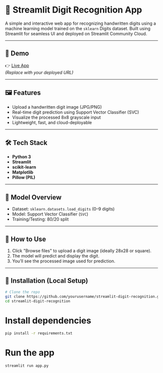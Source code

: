# 🧠 Streamlit Digit Recognition App

A simple and interactive web app for recognizing handwritten digits using a machine learning model trained on the `sklearn` Digits dataset. Built using Streamlit for seamless UI and deployed on Streamlit Community Cloud.

---

## 🚀 Demo

👉 [Live App](https://your-username-your-repo-name.streamlit.app)  
_(Replace with your deployed URL)_

---

## 🖼️ Features

- Upload a handwritten digit image (JPG/PNG)
- Real-time digit prediction using Support Vector Classifier (SVC)
- Visualize the processed 8x8 grayscale input
- Lightweight, fast, and cloud-deployable

---

## 🛠️ Tech Stack

- **Python 3**
- **Streamlit**
- **scikit-learn**
- **Matplotlib**
- **Pillow (PIL)**

---

## 🧪 Model Overview

- Dataset: `sklearn.datasets.load_digits` (0–9 digits)
- Model: Support Vector Classifier (`SVC`)
- Training/Testing: 80/20 split

---

## 📸 How to Use

1. Click "Browse files" to upload a digit image (ideally 28x28 or square).
2. The model will predict and display the digit.
3. You’ll see the processed image used for prediction.

---

## 🧾 Installation (Local Setup)

```bash
# Clone the repo
git clone https://github.com/yourusername/streamlit-digit-recognition.git
cd streamlit-digit-recognition
```

# Install dependencies

```bash
pip install -r requirements.txt
```

# Run the app

```bash
streamlit run app.py
```
